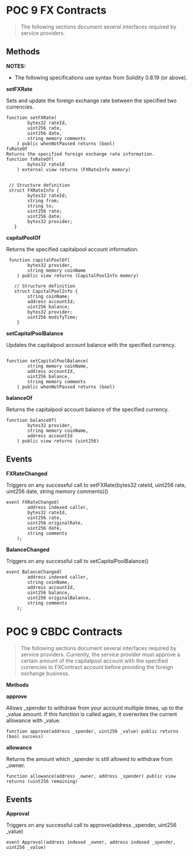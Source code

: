 ﻿# POC 9 FX Contracts

>The following sections document several interfaces required by service providers.

## Methods
**NOTES:**
  - The following specifications use syntax from Solidity 0.8.19 (or above).

**setFXRate**

Sets and update the foreign exchange rate between the specified two currencies.
```
function setFXRate(
        bytes32 rateId,
        uint256 rate,
        uint256 date,
        string memory comments
    ) public whenNotPaused returns (bool)
fxRateOf
Returns the specified foreign exchange rate information.
function fxRateOf(
        bytes32 rateId
    ) external view returns (FXRateInfo memory)
    
 
 // Structure definition
 struct FXRateInfo {
        bytes32 rateId;
        string from;
        string to;
        uint256 rate;
        uint256 date;
        bytes32 provider;
   }
   ```
**capitalPoolOf**

Returns the specified capitalpool account information.

```
 function capitalPoolOf(
        bytes32 provider,
        string memory coinName
    ) public view returns (CapitalPoolInfo memory) 
   
   // Structure definition
   struct CapitalPoolInfo {
        string coinName;
        address accountId;
        uint256 balance;
        bytes32 provider;
        uint256 modifyTime;
    }
```
**setCapitalPoolBalance**

Updates the capitalpool account balance with the specified currency.

```

function setCapitalPoolBalance(
        string memory coinName,
        address accountId,
        uint256 balance,
        string memory comments
    ) public whenNotPaused returns (bool)
```

**balanceOf**

Returns the capitalpool account balance of the specified currency.

```
function balanceOf(
        bytes32 provider,
        string memory coinName,
        address accountId
    ) public view returns (uint256)

```

## Events

**FXRateChanged**

Triggers on any successful call to setFXRate(bytes32 rateId, uint256 rate, uint256 date, string memory comments)()

```
event FXRateChanged(
        address indexed caller,
        bytes32 rateId,
        uint256 rate,
        uint256 originalRate,
        uint256 date,
        string comments
    );
```

**BalanceChanged**

Triggers on any successful call to setCapitalPoolBalance()

```
event BalanceChanged(
        address indexed caller,
        string coinName,
        address accountId,
        uint256 balance,
        uint256 originalBalance,
        string comments
    );
```

# POC 9 CBDC Contracts

> The following sections document several interfaces required by service providers.
Currently, the service provider must approve a certain amount of the capitalpool account with the specified currencies to FXContract account before providing the foreign exchange business.

**Methods**

**approve**

Allows _spender to withdraw from your account multiple times, up to the _value amount. If this function is called again, it overwrites the current allowance with _value.

```
function approve(address _spender, uint256 _value) public returns (bool success)
```
 
**allowance**

Returns the amount which _spender is still allowed to withdraw from _owner.

```
function allowance(address _owner, address _spender) public view returns (uint256 remaining)
```

## Events

**Approval**

Triggers on any successful call to approve(address _spender, uint256 _value)

```
event Approval(address indexed _owner, address indexed _spender, uint256 _value)
```

